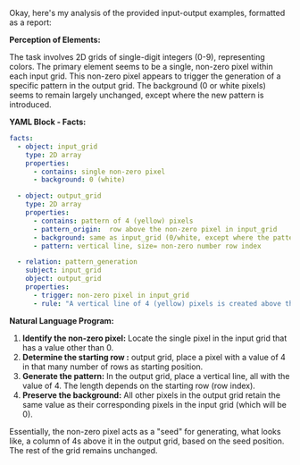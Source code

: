 Okay, here's my analysis of the provided input-output examples, formatted as a report:

**Perception of Elements:**

The task involves 2D grids of single-digit integers (0-9), representing colors. The primary element seems to be a single, non-zero pixel within each input grid. This non-zero pixel appears to trigger the generation of a specific pattern in the output grid. The background (0 or white pixels) seems to remain largely unchanged, except where the new pattern is introduced.

**YAML Block - Facts:**


```yaml
facts:
  - object: input_grid
    type: 2D array
    properties:
      - contains: single non-zero pixel
      - background: 0 (white)

  - object: output_grid
    type: 2D array
    properties:
      - contains: pattern of 4 (yellow) pixels
      - pattern_origin:  row above the non-zero pixel in input_grid
      - background: same as input_grid (0/white, except where the pattern is)
      - pattern: vertical line, size= non-zero number row index

  - relation: pattern_generation
    subject: input_grid
    object: output_grid
    properties:
      - trigger: non-zero pixel in input_grid
      - rule: "A vertical line of 4 (yellow) pixels is created above the non zero pixel, repeating for that many rows."
```


**Natural Language Program:**

1.  **Identify the non-zero pixel:** Locate the single pixel in the input grid that has a value other than 0.
2.  **Determine the starting row :** output grid, place a pixel with a value of 4 in that many number of rows as starting position.
3.  **Generate the pattern:** In the output grid, place a vertical line, all with the value of 4. The length depends on the starting row (row index).
4.  **Preserve the background:** All other pixels in the output grid retain the same value as their corresponding pixels in the input grid (which will be 0).

Essentially, the non-zero pixel acts as a "seed" for generating, what looks like, a column of 4s above it in the output grid, based on the seed position. The rest of the grid remains unchanged.
